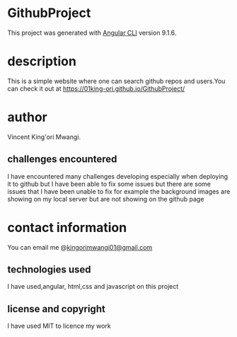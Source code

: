 # GithubProject

This project was generated with [Angular CLI](https://github.com/angular/angular-cli) version 9.1.6.


# description
This is a simple website where one can search github repos and users.You can check it out at https://01king-ori.github.io/GithubProject/
# author
Vincent King'ori Mwangi.

## challenges encountered
I have encountered many challenges developing especially when deploying it to github but I have been able to fix some issues but there are some issues that I have been unable to fix for example the background images are showing on my local server but are not showing on the github page
# contact information
You can email me @kingorimwangi01@gmail.com
## technologies used
  I have used,angular, html,css and javascript on this project

## license and copyright
I have used MIT to licence my work
